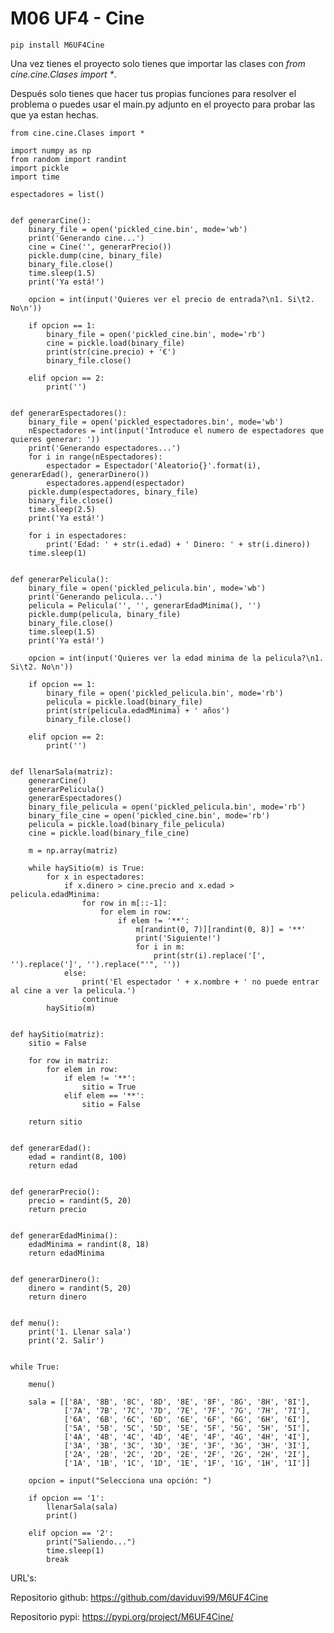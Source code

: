# M06 UF4 - Cine

    pip install M6UF4Cine

Una vez tienes el proyecto solo tienes que importar las clases con
_from cine.cine.Clases import *_.

Después solo tienes que hacer tus propias funciones para resolver el problema o
puedes usar el main.py adjunto en el proyecto para probar las que ya estan hechas.

    from cine.cine.Clases import *

    import numpy as np
    from random import randint
    import pickle
    import time

    espectadores = list()


    def generarCine():
        binary_file = open('pickled_cine.bin', mode='wb')
        print('Generando cine...')
        cine = Cine('', generarPrecio())
        pickle.dump(cine, binary_file)
        binary_file.close()
        time.sleep(1.5)
        print('Ya está!')

        opcion = int(input('Quieres ver el precio de entrada?\n1. Si\t2. No\n'))

        if opcion == 1:
            binary_file = open('pickled_cine.bin', mode='rb')
            cine = pickle.load(binary_file)
            print(str(cine.precio) + '€')
            binary_file.close()

        elif opcion == 2:
            print('')


    def generarEspectadores():
        binary_file = open('pickled_espectadores.bin', mode='wb')
        nEspectadores = int(input('Introduce el numero de espectadores que quieres generar: '))
        print('Generando espectadores...')
        for i in range(nEspectadores):
            espectador = Espectador('Aleatorio{}'.format(i), generarEdad(), generarDinero())
            espectadores.append(espectador)
        pickle.dump(espectadores, binary_file)
        binary_file.close()
        time.sleep(2.5)
        print('Ya está!')

        for i in espectadores:
            print('Edad: ' + str(i.edad) + ' Dinero: ' + str(i.dinero))
        time.sleep(1)


    def generarPelicula():
        binary_file = open('pickled_pelicula.bin', mode='wb')
        print('Generando pelicula...')
        pelicula = Pelicula('', '', generarEdadMinima(), '')
        pickle.dump(pelicula, binary_file)
        binary_file.close()
        time.sleep(1.5)
        print('Ya está!')

        opcion = int(input('Quieres ver la edad minima de la pelicula?\n1. Si\t2. No\n'))

        if opcion == 1:
            binary_file = open('pickled_pelicula.bin', mode='rb')
            pelicula = pickle.load(binary_file)
            print(str(pelicula.edadMinima) + ' años')
            binary_file.close()

        elif opcion == 2:
            print('')


    def llenarSala(matriz):
        generarCine()
        generarPelicula()
        generarEspectadores()
        binary_file_pelicula = open('pickled_pelicula.bin', mode='rb')
        binary_file_cine = open('pickled_cine.bin', mode='rb')
        pelicula = pickle.load(binary_file_pelicula)
        cine = pickle.load(binary_file_cine)

        m = np.array(matriz)

        while haySitio(m) is True:
            for x in espectadores:
                if x.dinero > cine.precio and x.edad > pelicula.edadMinima:
                    for row in m[::-1]:
                        for elem in row:
                            if elem != '**':
                                m[randint(0, 7)][randint(0, 8)] = '**'
                                print('Siguiente!')
                                for i in m:
                                    print(str(i).replace('[', '').replace(']', '').replace("'", ''))
                else:
                    print('El espectador ' + x.nombre + ' no puede entrar al cine a ver la pelicula.')
                    continue
            haySitio(m)


    def haySitio(matriz):
        sitio = False

        for row in matriz:
            for elem in row:
                if elem != '**':
                    sitio = True
                elif elem == '**':
                    sitio = False

        return sitio


    def generarEdad():
        edad = randint(8, 100)
        return edad


    def generarPrecio():
        precio = randint(5, 20)
        return precio


    def generarEdadMinima():
        edadMinima = randint(8, 18)
        return edadMinima


    def generarDinero():
        dinero = randint(5, 20)
        return dinero


    def menu():
        print('1. Llenar sala')
        print('2. Salir')


    while True:

        menu()

        sala = [['8A', '8B', '8C', '8D', '8E', '8F', '8G', '8H', '8I'],
                ['7A', '7B', '7C', '7D', '7E', '7F', '7G', '7H', '7I'],
                ['6A', '6B', '6C', '6D', '6E', '6F', '6G', '6H', '6I'],
                ['5A', '5B', '5C', '5D', '5E', '5F', '5G', '5H', '5I'],
                ['4A', '4B', '4C', '4D', '4E', '4F', '4G', '4H', '4I'],
                ['3A', '3B', '3C', '3D', '3E', '3F', '3G', '3H', '3I'],
                ['2A', '2B', '2C', '2D', '2E', '2F', '2G', '2H', '2I'],
                ['1A', '1B', '1C', '1D', '1E', '1F', '1G', '1H', '1I']]

        opcion = input("Selecciona una opción: ")

        if opcion == '1':
            llenarSala(sala)
            print()

        elif opcion == '2':
            print("Saliendo...")
            time.sleep(1)
            break

URL's:

Repositorio github: https://github.com/daviduvi99/M6UF4Cine

Repositorio pypi: https://pypi.org/project/M6UF4Cine/